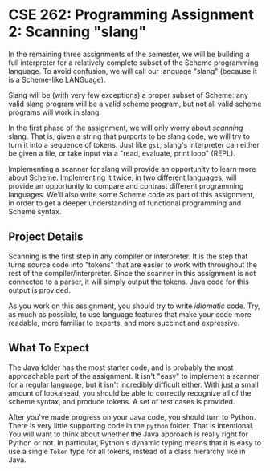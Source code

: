 # CSE 262: Programming Assignment 2: Scanning "slang"

In the remaining three assignments of the semester, we will be building a full
interpreter for a relatively complete subset of the Scheme programming language.
To avoid confusion, we will call our language "slang" (because it is a
Scheme-like LANGuage).

Slang will be (with very few exceptions) a proper subset of Scheme: any valid
slang program will be a valid scheme program, but not all valid scheme programs
will work in slang.

In the first phase of the assignment, we will only worry about *scanning* slang.
That is, given a string that purports to be slang code, we will try to turn it
into a sequence of tokens.  Just like `gsi`, slang's interpreter can either be
given a file, or take input via a "read, evaluate, print loop" (REPL).

Implementing a scanner for slang will provide an opportunity to learn more about
Scheme.  Implementing it twice, in two different languages, will provide an
opportunity to compare and contrast different programming languages.  We'll also
write some Scheme code as part of this assignment, in order to get a deeper
understanding of functional programming and Scheme syntax.

## Project Details

Scanning is the first step in any compiler or interpreter.  It is the step that
turns source code into "tokens" that are easier to work with throughout the rest
of the compiler/interpreter.  Since the scanner in this assignment is not
connected to a parser, it will simply output the tokens.  Java code for this
output is provided.

As you work on this assignment, you should try to write *idiomatic* code.  Try,
as much as possible, to use language features that make your code more readable,
more familiar to experts, and more succinct and expressive.

## What To Expect

The Java folder has the most starter code, and is probably the most approachable
part of the assignment.  It isn't "easy" to implement a scanner for a regular
language, but it isn't incredibly difficult either.  With just a small amount of
lookahead, you should be able to correctly recognize all of the scheme syntax,
and produce tokens.  A set of test cases is provided.

After you've made progress on your Java code, you should turn to Python.  There
is very little supporting code in the `python` folder.  That is intentional.
You will want to think about whether the Java approach is really right for
Python or not.  In particular, Python's dynamic typing means that it is easy to
use a single `Token` type for all tokens, instead of a class hierarchy like in
Java.
